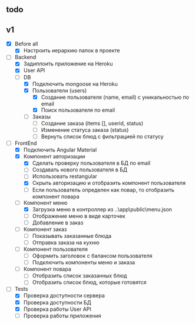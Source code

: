 ## todo

## v1
- [x] Before all
    - [x] Настроить иерархию папок в проекте
- [ ] Backend
    - [x] Задиплоить приложение на Heroku
    - [x] User API
	- [ ] DB
		- [x] Подключить mongoose на Heroku
		- [x] Пользователи (users)
			- [x] Создание пользователя (name, email) с уникальностью по email
			- [x] Поиск пользователя по email
		- [ ] Заказы
			- [ ] Создание заказа (items [], userid, status)
			- [ ] Изменение статуса заказа (status)
			- [ ] Вернуть список блюд с фильтрацией по статусу
- [ ] FrontEnd
	- [x] Подключить Angular Material
	- [x] Компонент авторизации
		- [x] Сделать проверку пользователя в БД по email
		- [ ] Создавать нового пользователя в БД
		- [ ] Использовать restangular
		- [x] Скрыть авторизацию и отобразить компонент пользователя
		- [ ] Если пользователь определен как повар, то отобразить компонент повара
	- [ ] Компонент меню
		- [x] Загрузка меню в контроллер из ..\app\public\menu.json
		- [ ] Отображение меню в виде карточек
		- [ ] Добавление в заказ
	- [ ] Компонент заказ
		- [ ] Показывать заказанные блюда
		- [ ] Отправка заказа на кухню
	- [ ] Компонент пользователя	
		- [ ] Оформить заголовок с балансом пользователя
		- [ ] Подключить компоненты меню и заказа
	- [ ] Компонент повара
		- [ ] Отобразить список заказанных блюд
		- [ ] Отобразить список блюд, которые готовятся
- [ ] Tests
	- [x] Проверка доступности сервера
	- [x] Проверка доступности БД
	- [x] Проверка работы User API
	- [ ] Проверка работы приложения
